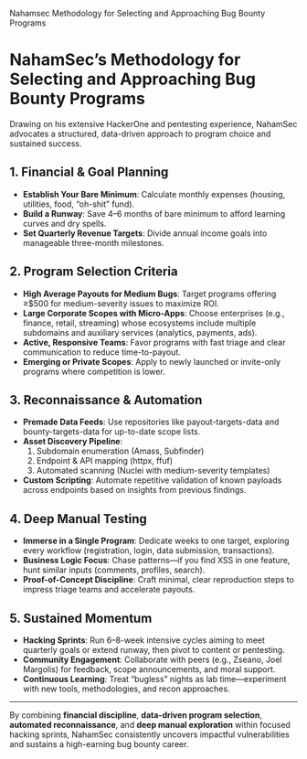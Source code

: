Nahamsec Methodology for Selecting and Approaching Bug Bounty Programs

# NahamSec’s Methodology for Selecting and Approaching Bug Bounty Programs

Drawing on his extensive HackerOne and pentesting experience, NahamSec advocates a structured, data-driven approach to program choice and sustained success.

## 1. Financial & Goal Planning  
- **Establish Your Bare Minimum**: Calculate monthly expenses (housing, utilities, food, “oh-shit” fund).  
- **Build a Runway**: Save 4–6 months of bare minimum to afford learning curves and dry spells.  
- **Set Quarterly Revenue Targets**: Divide annual income goals into manageable three-month milestones.

## 2. Program Selection Criteria  
- **High Average Payouts for Medium Bugs**: Target programs offering ≥\$500 for medium-severity issues to maximize ROI.  
- **Large Corporate Scopes with Micro-Apps**: Choose enterprises (e.g., finance, retail, streaming) whose ecosystems include multiple subdomains and auxiliary services (analytics, payments, ads).  
- **Active, Responsive Teams**: Favor programs with fast triage and clear communication to reduce time-to-payout.  
- **Emerging or Private Scopes**: Apply to newly launched or invite-only programs where competition is lower.

## 3. Reconnaissance & Automation  
- **Premade Data Feeds**: Use repositories like payout-targets-data and bounty-targets-data for up-to-date scope lists.  
- **Asset Discovery Pipeline**:  
  1. Subdomain enumeration (Amass, Subfinder)  
  2. Endpoint & API mapping (httpx, ffuf)  
  3. Automated scanning (Nuclei with medium-severity templates)  
- **Custom Scripting**: Automate repetitive validation of known payloads across endpoints based on insights from previous findings.

## 4. Deep Manual Testing  
- **Immerse in a Single Program**: Dedicate weeks to one target, exploring every workflow (registration, login, data submission, transactions).  
- **Business Logic Focus**: Chase patterns—if you find XSS in one feature, hunt similar inputs (comments, profiles, search).  
- **Proof-of-Concept Discipline**: Craft minimal, clear reproduction steps to impress triage teams and accelerate payouts.

## 5. Sustained Momentum  
- **Hacking Sprints**: Run 6–8-week intensive cycles aiming to meet quarterly goals or extend runway, then pivot to content or pentesting.  
- **Community Engagement**: Collaborate with peers (e.g., Zseano, Joel Margolis) for feedback, scope announcements, and moral support.  
- **Continuous Learning**: Treat “bugless” nights as lab time—experiment with new tools, methodologies, and recon approaches.

***

By combining **financial discipline**, **data-driven program selection**, **automated reconnaissance**, and **deep manual exploration** within focused hacking sprints, NahamSec consistently uncovers impactful vulnerabilities and sustains a high-earning bug bounty career.

